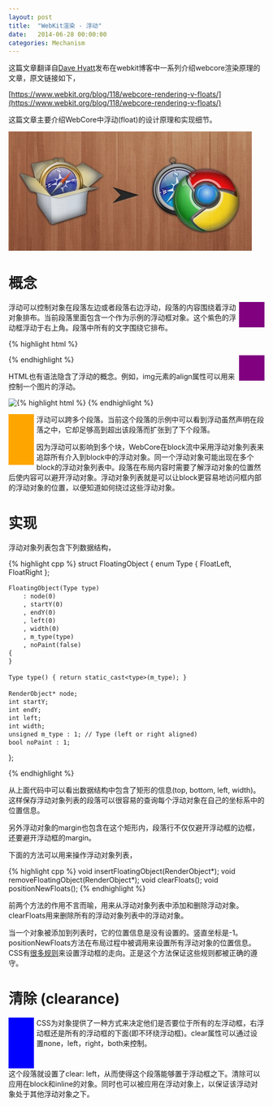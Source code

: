 ```yaml
---
layout: post
title:  "WebKit渲染 - 浮动"
date:   2014-06-28 00:00:00
categories: Mechanism
---
```


这篇文章翻译自[Dave Hyatt](http://en.wikipedia.org/wiki/Dave_Hyatt)发布在webkit博客中一系列介绍webcore渲染原理的文章，原文链接如下，

[https://www.webkit.org/blog/118/webcore-rendering-v-floats/](https://www.webkit.org/blog/118/webcore-rendering-v-floats/)

这篇文章主要介绍WebCore中浮动(float)的设计原理和实现细节。

![webkit](/assets/images/posts/webkit.jpg)

<!--more-->

# 概念

<div style="float:right; width:50px; height:50px; background-color:purple; margin-left: 5px"></div>
浮动可以控制对象在段落左边或者段落右边浮动，段落的内容围绕着浮动对象排布。当前段落里面包含一个作为示例的浮动框对象。这个紫色的浮动框浮动于右上角。段落中所有的文字围绕它排布。

{% highlight html %}
<div style="float:right; width:50px; height:50px; background-color:purple; margin-left: 5px"></div>
{% endhighlight %}

HTML也有语法隐含了浮动的概念。例如，img元素的align属性可以用来控制一个图片的浮动。

{% highlight html %}
<img align=left src="...">
{% endhighlight %}

<div style="float:left;width:50px;height:100px; background-color:orange; margin-right:5px"></div>
浮动可以跨多个段落。当前这个段落的示例中可以看到浮动虽然声明在段落之中，它却足够高到超出该段落而扩张到了下个段落。

因为浮动可以影响到多个块，WebCore在block流中采用浮动对象列表来追踪所有介入到block中的浮动对象。同一个浮动对象可能出现在多个block的浮动对象列表中。段落在布局内容时需要了解浮动对象的位置然后使内容可以避开浮动对象。浮动对象列表就是可以让block更容易地访问框内部的浮动对象的位置，以便知道如何绕过这些浮动对象。

# 实现

浮动对象列表包含下列数据结构，

{% highlight cpp %}
struct FloatingObject {
    enum Type {
        FloatLeft,
        FloatRight
    };

    FloatingObject(Type type)
        : node(0)
        , startY(0)
        , endY(0)
        , left(0)
        , width(0)
        , m_type(type)
        , noPaint(false)
    {
    }

    Type type() { return static_cast<type>(m_type); }

    RenderObject* node;
    int startY;
    int endY;
    int left;
    int width;
    unsigned m_type : 1; // Type (left or right aligned)
    bool noPaint : 1;
};

{% endhighlight %}

从上面代码中可以看出数据结构中包含了矩形的信息(top, bottom, left, width)。这样保存浮动对象列表的段落可以很容易的查询每个浮动对象在自己的坐标系中的位置信息。

另外浮动对象的margin也包含在这个矩形内，段落行不仅仅避开浮动框的边框，还要避开浮动框的margin。

下面的方法可以用来操作浮动对象列表，

{% highlight cpp %}
void insertFloatingObject(RenderObject*);
void removeFloatingObject(RenderObject*);
void clearFloats();
void positionNewFloats();
{% endhighlight %}

前两个方法的作用不言而喻，用来从浮动对象列表中添加和删除浮动对象。clearFloats用来删除所有的浮动对象列表中的浮动对象。

当一个对象被添加到列表时，它的位置信息是没有设置的。竖直坐标是-1。positionNewFloats方法在布局过程中被调用来设置所有浮动对象的位置信息。CSS有[很多规则](http://www.w3.org/TR/CSS21/visuren.html#propdef-float)来设置浮动框的走向。正是这个方法保证这些规则都被正确的遵守。

# 清除 (clearance)

<span style="width:50px;height:100px;background-color:blue; margin-right: 5px; float:left"></span>
CSS为对象提供了一种方式来决定他们是否要位于所有的左浮动框，右浮动框还是所有的浮动框的下面(即不环绕浮动框)。clear属性可以通过设置none，left，right，both来控制。

<p style="clear: left">
这个段落就设置了clear: left，从而使得这个段落能够置于浮动框之下。清除可以应用在block和inline的对象。同时也可以被应用在浮动对象上，以保证该浮动对象处于其他浮动对象之下。
</p>